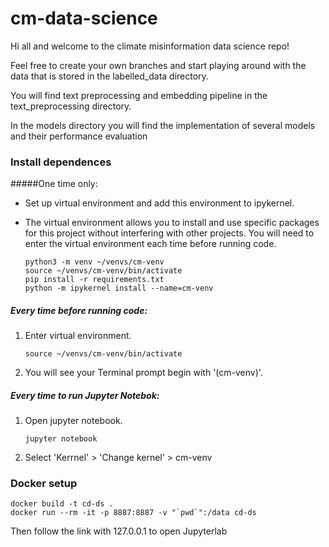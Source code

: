 # cm-data-science

Hi all and welcome to the climate misinformation data science repo! 

Feel free to create your own branches and start playing around with the data that is stored in the labelled_data directory.

You will find text preprocessing and embedding pipeline in the text_preprocessing directory. 

In the models directory you will find the implementation of several models and their performance evaluation

### Install dependences

#####One time only: 
- Set up virtual environment and add this environment to ipykernel.
- The virtual environment allows you to install and use specific 
packages for this project without interfering with other projects. 
You will need to enter the virtual environment each time before running
code.

    ```
    python3 -m venv ~/venvs/cm-venv
    source ~/venvs/cm-venv/bin/activate
    pip install -r requirements.txt
    python -m ipykernel install --name=cm-venv
    ```

##### Every time before running code:
1. Enter virtual environment.
    ```
    source ~/venvs/cm-venv/bin/activate
    ```
2. You will see your Terminal prompt begin with '(cm-venv)'.

##### Every time to run Jupyter Notebok:
1. Open jupyter notebook.
    ```
    jupyter notebook
    ```
2. Select 'Kerrnel' > 'Change kernel' > cm-venv


### Docker setup
```
docker build -t cd-ds .
docker run --rm -it -p 8887:8887 -v "`pwd`":/data cd-ds
```

Then follow the link with 127.0.0.1 to open Jupyterlab


<!-- ##### Model evaluation

Model comparison...
![png](models/model_evaluation.PNG)


"Best" model...
![png](models/model_evaluation_best.PNG) -->

